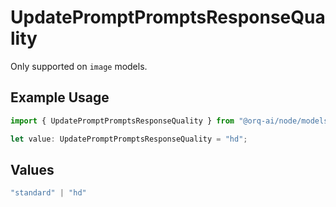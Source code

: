 # UpdatePromptPromptsResponseQuality

Only supported on `image` models.

## Example Usage

```typescript
import { UpdatePromptPromptsResponseQuality } from "@orq-ai/node/models/operations";

let value: UpdatePromptPromptsResponseQuality = "hd";
```

## Values

```typescript
"standard" | "hd"
```